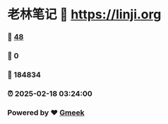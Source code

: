 # 老林笔记 :link: https://linji.org 
### :page_facing_up: [48](https://linji.org/tag.html) 
### :speech_balloon: 0 
### :hibiscus: 184834 
### :alarm_clock: 2025-02-18 03:24:00 
### Powered by :heart: [Gmeek](https://github.com/Meekdai/Gmeek)
